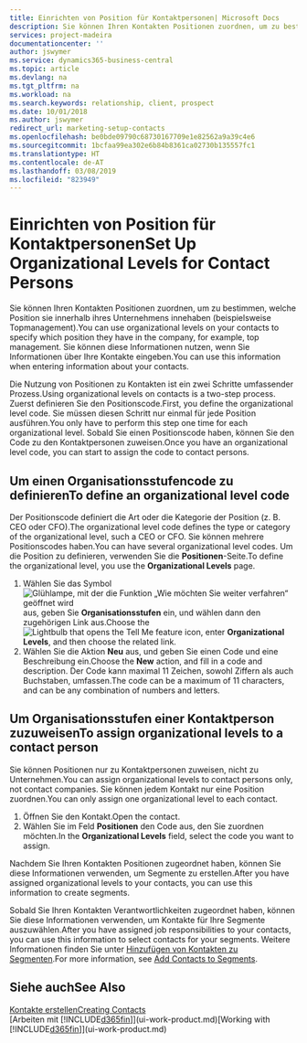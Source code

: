 ```yaml
---
title: Einrichten von Position für Kontaktpersonen| Microsoft Docs
description: Sie können Ihren Kontakten Positionen zuordnen, um zu bestimmen, welche Position sie innerhalb ihres Unternehmens innehaben (beispielsweise Topmanagement).
services: project-madeira
documentationcenter: ''
author: jswymer
ms.service: dynamics365-business-central
ms.topic: article
ms.devlang: na
ms.tgt_pltfrm: na
ms.workload: na
ms.search.keywords: relationship, client, prospect
ms.date: 10/01/2018
ms.author: jswymer
redirect_url: marketing-setup-contacts
ms.openlocfilehash: be0bde09790c68730167709e1e82562a9a39c4e6
ms.sourcegitcommit: 1bcfaa99ea302e6b84b8361ca02730b135557fc1
ms.translationtype: HT
ms.contentlocale: de-AT
ms.lasthandoff: 03/08/2019
ms.locfileid: "823949"
---
```

# <a name="set-up-organizational-levels-for-contact-persons"></a><span data-ttu-id="58e3e-103">Einrichten von Position für Kontaktpersonen</span><span class="sxs-lookup"><span data-stu-id="58e3e-103">Set Up Organizational Levels for Contact Persons</span></span>
<span data-ttu-id="58e3e-104">Sie können Ihren Kontakten Positionen zuordnen, um zu bestimmen, welche Position sie innerhalb ihres Unternehmens innehaben (beispielsweise Topmanagement).</span><span class="sxs-lookup"><span data-stu-id="58e3e-104">You can use organizational levels on your contacts to specify which position they have in the company, for example, top management.</span></span> <span data-ttu-id="58e3e-105">Sie können diese Informationen nutzen, wenn Sie Informationen über Ihre Kontakte eingeben.</span><span class="sxs-lookup"><span data-stu-id="58e3e-105">You can use this information when entering information about your contacts.</span></span>

<span data-ttu-id="58e3e-106">Die Nutzung von Positionen zu Kontakten ist ein zwei Schritte umfassender Prozess.</span><span class="sxs-lookup"><span data-stu-id="58e3e-106">Using organizational levels on contacts is a two-step process.</span></span> <span data-ttu-id="58e3e-107">Zuerst definieren Sie den Positionscode.</span><span class="sxs-lookup"><span data-stu-id="58e3e-107">First, you define the organizational level code.</span></span> <span data-ttu-id="58e3e-108">Sie müssen diesen Schritt nur einmal für jede Position ausführen.</span><span class="sxs-lookup"><span data-stu-id="58e3e-108">You only have to perform this step one time for each organizational level.</span></span> <span data-ttu-id="58e3e-109">Sobald Sie einen Positionscode haben, können Sie den Code zu den Kontaktpersonen zuweisen.</span><span class="sxs-lookup"><span data-stu-id="58e3e-109">Once you have an organizational level code, you can start to assign the code to contact persons.</span></span>

## <a name="to-define-an-organizational-level-code"></a><span data-ttu-id="58e3e-110">Um einen Organisationsstufencode zu definieren</span><span class="sxs-lookup"><span data-stu-id="58e3e-110">To define an organizational level code</span></span>
<span data-ttu-id="58e3e-111">Der Positionscode definiert die Art oder die Kategorie der Position (z. B. CEO oder CFO).</span><span class="sxs-lookup"><span data-stu-id="58e3e-111">The organizational level code defines the type or category of the organizational level, such a CEO  or CFO.</span></span> <span data-ttu-id="58e3e-112">Sie können mehrere Positionscodes haben.</span><span class="sxs-lookup"><span data-stu-id="58e3e-112">You can have several organizational level codes.</span></span> <span data-ttu-id="58e3e-113">Um die Position zu definieren, verwenden Sie die **Positionen**-Seite.</span><span class="sxs-lookup"><span data-stu-id="58e3e-113">To define the organizational level, you use the **Organizational Levels** page.</span></span>

1. <span data-ttu-id="58e3e-114">Wählen Sie das Symbol ![Glühlampe, mit der die Funktion „Wie möchten Sie weiter verfahren“ geöffnet wird](media/ui-search/search_small.png "Wie möchten Sie weiter verfahren?") aus, geben Sie **Organisationsstufen** ein, und wählen dann den zugehörigen Link aus.</span><span class="sxs-lookup"><span data-stu-id="58e3e-114">Choose the ![Lightbulb that opens the Tell Me feature](media/ui-search/search_small.png "Tell me what you want to do") icon, enter **Organizational Levels**, and then choose the related link.</span></span>
2. <span data-ttu-id="58e3e-115">Wählen Sie die Aktion **Neu** aus, und geben Sie einen Code und eine Beschreibung ein.</span><span class="sxs-lookup"><span data-stu-id="58e3e-115">Choose the **New** action, and fill in a code and description.</span></span> <span data-ttu-id="58e3e-116">Der Code kann maximal 11 Zeichen, sowohl Ziffern als auch Buchstaben, umfassen.</span><span class="sxs-lookup"><span data-stu-id="58e3e-116">The code can be a maximum of 11 characters, and can be any combination of numbers and letters.</span></span>

## <a name="to-assign-organizational-levels-to-a-contact-person"></a><span data-ttu-id="58e3e-117">Um Organisationsstufen einer Kontaktperson zuzuweisen</span><span class="sxs-lookup"><span data-stu-id="58e3e-117">To assign organizational levels to a contact person</span></span>
<span data-ttu-id="58e3e-118">Sie können Positionen nur zu Kontaktpersonen zuweisen, nicht zu Unternehmen.</span><span class="sxs-lookup"><span data-stu-id="58e3e-118">You can assign organizational levels to contact persons only, not contact companies.</span></span> <span data-ttu-id="58e3e-119">Sie können jedem Kontakt nur eine Position zuordnen.</span><span class="sxs-lookup"><span data-stu-id="58e3e-119">You can only assign one organizational level to each contact.</span></span>

1. <span data-ttu-id="58e3e-120">Öffnen Sie den Kontakt.</span><span class="sxs-lookup"><span data-stu-id="58e3e-120">Open the contact.</span></span>
2. <span data-ttu-id="58e3e-121">Wählen Sie im Feld **Positionen** den Code aus, den Sie zuordnen möchten.</span><span class="sxs-lookup"><span data-stu-id="58e3e-121">In the **Organizational Levels** field, select the code you want to assign.</span></span>

<span data-ttu-id="58e3e-122">Nachdem Sie Ihren Kontakten Positionen zugeordnet haben, können Sie diese Informationen verwenden, um Segmente zu erstellen.</span><span class="sxs-lookup"><span data-stu-id="58e3e-122">After you have assigned organizational levels to your contacts, you can use this information to create segments.</span></span>

<span data-ttu-id="58e3e-123">Sobald Sie Ihren Kontakten Verantwortlichkeiten zugeordnet haben, können Sie diese Informationen verwenden, um Kontakte für Ihre Segmente auszuwählen.</span><span class="sxs-lookup"><span data-stu-id="58e3e-123">After you have assigned job responsibilities to your contacts, you can use this information to select contacts for your segments.</span></span> <span data-ttu-id="58e3e-124">Weitere Informationen finden Sie unter [Hinzufügen von Kontakten zu Segmenten](marketing-add-contact-segment.md).</span><span class="sxs-lookup"><span data-stu-id="58e3e-124">For more information, see [Add Contacts to Segments](marketing-add-contact-segment.md).</span></span>

## <a name="see-also"></a><span data-ttu-id="58e3e-125">Siehe auch</span><span class="sxs-lookup"><span data-stu-id="58e3e-125">See Also</span></span>
[<span data-ttu-id="58e3e-126">Kontakte erstellen</span><span class="sxs-lookup"><span data-stu-id="58e3e-126">Creating Contacts</span></span>](marketing-create-contact-companies.md)  
<span data-ttu-id="58e3e-127">[Arbeiten mit [!INCLUDE[d365fin](includes/d365fin_md.md)]](ui-work-product.md)</span><span class="sxs-lookup"><span data-stu-id="58e3e-127">[Working with [!INCLUDE[d365fin](includes/d365fin_md.md)]](ui-work-product.md)</span></span>  
